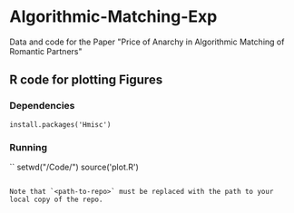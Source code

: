 # Algorithmic-Matching-Exp
Data and code for the Paper "Price of Anarchy in Algorithmic Matching of Romantic Partners"


## R code for plotting Figures

### Dependencies

```
install.packages('Hmisc')
```


### Running

``
setwd("<path-to-repo>/Code/")
source('plot.R')
```

Note that `<path-to-repo>` must be replaced with the path to your local copy of the repo.
